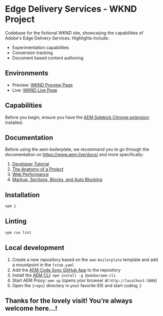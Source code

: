 # Edge Delivery Services - WKND Project
Codebase for the fictional WKND site, showcasing the capabilities of Adobe's Edge Delivery Services. Highlights include:

- Experimentation capabilities 
- Conversion tracking 
- Document based content authoring

## Environments

- Preview: [WKND Preview Page](https://main--mysite--muniraja-m.aem.page/)
- Live: [WKND Live Page](https://main--mysite--muniraja-m.aem.live/)

## Capabilities

Before you begin, ensure you have the [AEM Sidekick Chrome extension](https://chrome.google.com/webstore/detail/aem-sidekick/ccfggkjabjahcjoljmgmklhpaccedipo) installed.

## Documentation

Before using the aem-boilerplate, we recommand you to go through the documentation on https://www.aem.live/docs/ and more specifically:
1. [Developer Tutorial](https://www.aem.live/developer/tutorial)
2. [The Anatomy of a Project](https://www.aem.live/developer/anatomy-of-a-project)
3. [Web Performance](https://www.aem.live/developer/keeping-it-100)
4. [Markup, Sections, Blocks, and Auto Blocking](https://www.aem.live/developer/markup-sections-blocks)

## Installation

```sh
npm i
```

## Linting

```sh
npm run lint
```

## Local development

1. Create a new repository based on the `aem-boilerplate` template and add a mountpoint in the `fstab.yaml`
2. Add the [AEM Code Sync GitHub App](https://github.com/apps/aem-code-sync) to the repository
3. Install the [AEM CLI](https://github.com/adobe/helix-cli): `npm install -g @adobe/aem-cli`
4. Start AEM Proxy: `aem up` (opens your browser at `http://localhost:3000`)
5. Open the `{repo}` directory in your favorite IDE and start coding :)

## Thanks for the lovely visit! You’re always welcome here...!

